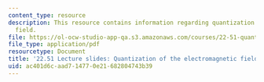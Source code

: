 ```yaml
---
content_type: resource
description: This resource contains information regarding quantization of the electromagnetic
  field.
file: https://ol-ocw-studio-app-qa.s3.amazonaws.com/courses/22-51-quantum-theory-of-radiation-interactions-fall-2012/ac401d6caad714770e21682804743b39_MIT22_51F12_quant_em.pdf
file_type: application/pdf
resourcetype: Document
title: '22.51 Lecture slides: Quantization of the electromagnetic field'
uid: ac401d6c-aad7-1477-0e21-682804743b39
---
```

